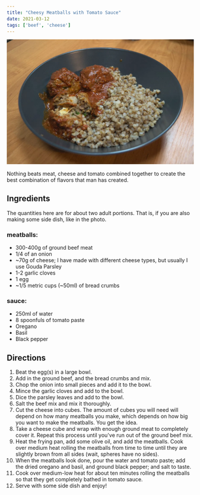 ```yaml
---
title: "Cheesy Meatballs with Tomato Sauce"
date: 2021-03-12
tags: ['beef', 'cheese']
---
```


![Cheesy Meatballs with Tomato Sauce](/recipes/pix/cheesy-meatballs.webp)

Nothing beats meat, cheese and tomato combined together to create the best combination of flavors that man has created.

## Ingredients

The quantities here are for about two adult portions. That is, if you are also
making some side dish, like in the photo.

### meatballs:

- 300-400g of ground beef meat
- 1/4 of an onion
- ~70g of cheese; I have made with different cheese types, but usually I use Gouda Parsley
- 1-2 garlic cloves
- 1 egg
- ~1/5 metric cups (~50ml) of bread crumbs

### sauce:

- 250ml of water
- 8 spoonfuls of tomato paste
- Oregano
- Basil
- Black pepper

## Directions

1. Beat the egg(s) in a large bowl.
2. Add in the ground beef, and the bread crumbs and mix.
3. Chop the onion into small pieces and add it to the bowl.
4. Mince the garlic cloves and add to the bowl.
5. Dice the parsley leaves and add to the bowl.
6. Salt the beef mix and mix it thoroughly.
7. Cut the cheese into cubes. The amount of cubes you will need will depend on how many meatballs you make, which depends on how big you want to make the meatballs. You get the idea.
8. Take a cheese cube and wrap with enough ground meat to completely cover it. Repeat this process until you've run out of the ground beef mix.
9. Heat the frying pan, add some olive oil, and add the meatballs. Cook over medium heat rolling the meatballs from time to time until they are slightly brown from all sides (wait, spheres have no sides).
10. When the meatballs look done, pour the water and tomato paste; add the dried oregano and basil, and ground black pepper; and salt to taste.
11. Cook over medium-low heat for about ten minutes rolling the meatballs so that they get completely bathed in tomato sauce.
12. Serve with some side dish and enjoy!
